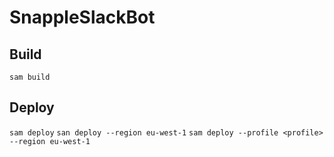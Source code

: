 # SnappleSlackBot

## Build

`sam build`

## Deploy

`sam deploy`
`san deploy --region eu-west-1`
`sam deploy --profile <profile> --region eu-west-1`
